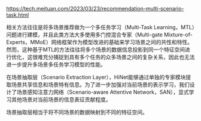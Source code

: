 https://tech.meituan.com/2023/03/23/recommendation-multi-scenario-task.html

相关方法往往是将多场景推荐做为一个多任务学习（Multi-Task Learning，MTL）问题进行建模，并且此类方法大多使用多门控混合专家（Multi-gate Mixture-of-Experts，MMoE）网络框架作为模型改进的基础来学习场景之间的共性和特性。然而，这种基于MTL的方法往往将多个场景的数据信息投影到同一个特征空间进行优化，这很难充分捕捉到具有多个任务的众多场景之间的复杂关系，因此也无法进一步提升多场景多任务学习模型的性能。

在场景抽取层（Scenario Extraction Layer），HiNet能够通过单独的专家模块提取场景共享信息和场景特有信息。为了进一步加强对当前场景的表示学习，我们设计了场景感知注意力网络（Scenario-aware Attentive Network，SAN），显式学习其他场景对当前场景的信息表征贡献程度。

场景抽取层相当于将不同场景的数据映射到不同的特征空间。
